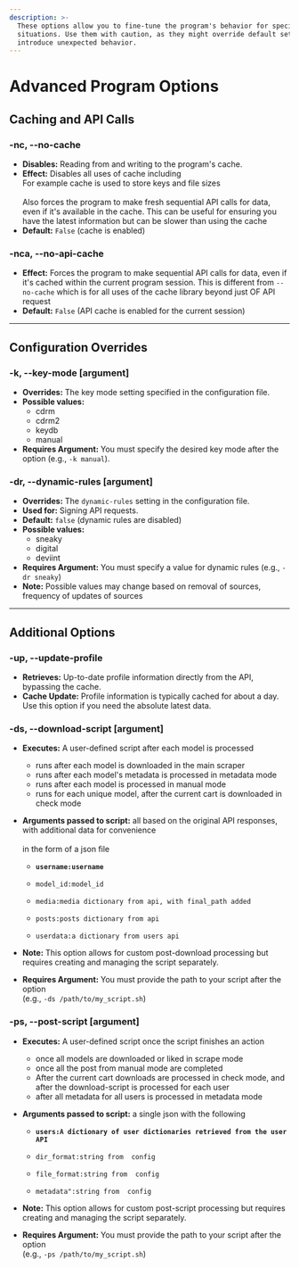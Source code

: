 ```yaml
---
description: >-
  These options allow you to fine-tune the program's behavior for specific
  situations. Use them with caution, as they might override default settings or
  introduce unexpected behavior.
---
```


# Advanced Program Options

## Caching and API Calls

### -nc, --no-cache

* **Disables:** Reading from and writing to the program's cache.
* **Effect:** Disables all uses of cache including\
  For example cache is used to store keys and file sizes\
  \
  Also forces the program to make fresh sequential API calls for data, even if it's available in the cache. This can be useful for ensuring you have the latest information but can be slower than using the cache
* **Default:** `False` (cache is enabled)

### -nca, --no-api-cache

* **Effect:** Forces the program to make sequential  API calls for data, even if it's cached within the current program session. This is different from `--no-cache` which is for all uses of the cache library beyond just OF API request
* **Default:** `False` (API cache is enabled for the current session)

***

## Configuration Overrides

### -k, --key-mode \[argument]

* **Overrides:** The key mode setting specified in the configuration file.
* **Possible values:**
  * cdrm
  * cdrm2
  * keydb
  * manual
* **Requires Argument:** You must specify the desired key mode after the option (e.g., `-k manual`).

### -dr, --dynamic-rules \[argument]

* **Overrides:** The `dynamic-rules` setting in the configuration file.
* **Used for:** Signing API requests.
* **Default:** `false` (dynamic rules are disabled)
* **Possible values:**
  * sneaky
  * digital
  * deviint
* **Requires Argument:** You must specify a value for dynamic rules (e.g., `-dr sneaky`)
* **Note:** Possible values may change based on removal of sources, frequency of updates of sources

***

## Additional Options

### -up, --update-profile

* **Retrieves:** Up-to-date profile information directly from the API, bypassing the cache.
* **Cache Update:** Profile information is typically cached for about a day. Use this option if you need the absolute latest data.

### -ds, --download-script \[argument]

*   **Executes:** A user-defined script after each model is processed

    * runs after each model is downloaded in the main scraper
    * runs after each model's metadata is processed in metadata mode
    * runs after each model is processed in manual mode
    * runs for each unique model, after the current cart is downloaded in check mode


* **Arguments passed to script:**  all based on the original API responses, with additional data for convenience\
  \
  in the form of a json file
  * <pre><code><strong>username:username
    </strong></code></pre>
  * ```
    model_id:model_id
    ```
  * ```
    media:media dictionary from api, with final_path added
    ```
  * ```
    posts:posts dictionary from api
    ```
  * ```
    userdata:a dictionary from users api
    ```









* **Note:** This option allows for custom post-download processing but requires creating and managing the script separately.
* **Requires Argument:** You must provide the path to your script after the option \
  (e.g., `-ds /path/to/my_script.sh`)



### -ps, --post-script \[argument]

* **Executes:** A user-defined script once the script finishes an action&#x20;
  * once all models are downloaded or liked in scrape mode
  * once all the post from manual mode are completed
  * After the current cart downloads are processed in check mode, and after the download-script is processed for each user
  * after all metadata for  all users is processed in metadata mode&#x20;
*   **Arguments passed to script:** a single json with the following



    * <pre><code><strong>users:A dictionary of user dictionaries retrieved from the user API
      </strong></code></pre>
    * ```
      dir_format:string from  config
      ```
    * ```
      file_format:string from  config
      ```
    * ```
      metadata":string from  config
      ```


* **Note:** This option allows for custom post-script processing but requires creating and managing the script separately.
* **Requires Argument:** You must provide the path to your script after the option \
  (e.g., `-ps /path/to/my_script.sh`)
